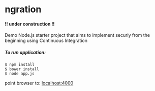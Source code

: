# ngration

#### !! under construction !!

Demo Node.js starter project that aims to implement securiy from the beginning using Continuous Integration

##### To run application:

	$ npm install 
	$ bower install  
	$ node app.js

point browser to: [localhost:4000](http://localhost:4000/)
